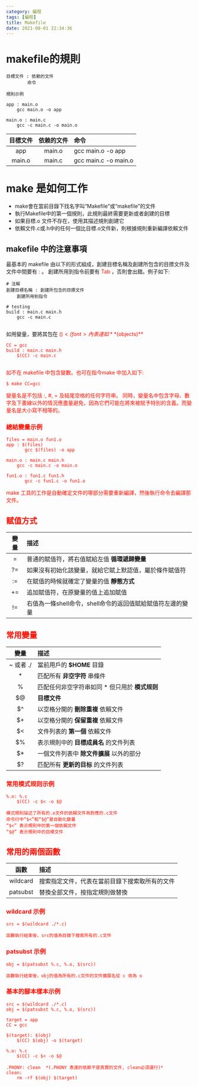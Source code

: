 ```yaml
---
category: 編程
tags: [編程]
title: Makefile
date: 2021-08-01 22:34:36
---
```


# makefile的規則

```
目標文件 : 依赖的文件
        命令

規則示例

app : main.o
	gcc main.o -o app

main.o : main.c
	gcc -c main.c -o main.o

```


|目標文件|依赖的文件| 命令 |
|:---:|:---:|:---|
|app | main.o |gcc main.o -o app|
|main.o|main.c |gcc main.c -o main.o|

# make 是如何工作

- make會在當前目錄下找名字叫“Makefile”或“makefile”的文件
- 執行Makefile中的第一個規則，此規則最終需要更新或者創建的目標
- 如果目標.o 文件不存在，使用其描述規則創建它
- 依賴文件.c或.h中的任何一個比目標.o文件新，則根據規則重新編譯依賴文件


## makefile 中的注意事項

最基本的 makefile 由以下的形式組成，創建目標名稱及創建所包含的目摽文件及文件中間要有 <font color="#FF1000"> : </font>。 創建所用到指令前要有 <font color="#FF1000">Tab</font> ，否則會出錯。例子如下:

```
# 注解
創建目標名稱 : 創建所包含的目摽文件
    創建所用到指令

# testing
build : main.c main.h
    gcc -c main.c
    
```

如用變量，要將其包在 <font color="#FF1000">$( )</font> 內表達如 **$(objects)**

```
CC = gcc
build : main.c main.h
    $(CC) -c main.c
    
```

如不在 makefile 中包含變數。也可在指今make 中加入如下:

```
$ make CC=gcc
```

變量名是不包括 :, #, = 及結尾空格的任何字符串。 同時，變量名中包含字母、數字及下畫線以外的情況應盡量避免，因為它們可能在將來被賦予特別的含義。而變量名是大小寫不相等的。

### 總結變量示例

```
files = main.o fun1.o
app : $(files)
	   gcc $(files) -o app
	
main.o : main.c main.h
   	gcc -c main.c -o main.o

fun1.o : fun1.c fun1.h
	   gcc -c fun1.c -o fun1.o
```
make 工具的工作是自動確定文件的哪部分需要重新編譯，然後執行命令去編譯那文件。

## 赋值方式

| 變量 | 描述 |
|:---: | :--- |
| =   | 普通的賦值符，將右值賦給左值 **循環遞歸變量**|
| ?=  | 如果沒有初始化該變量，就給它賦上默認值，屬於條件賦值符|
| :=  | 在賦值的時候就確定了變量的值 **靜態方式**|
| +=  | 追加賦值符，在原變量的值上追加賦值|
| !=  | 右值為一條shell命令，shell命令的返回值賦給賦值符左邊的變量|


## 常用變量

| 變量 | 描述 |
|:---: | :--- |
| ~  或者 ./ | 當前用戶的 **$HOME** 目錄|
| *  | 匹配所有 **非空字符** 串條件|
| %  | 匹配任何非空字符串如同 * 但只用於 **模式规则**|
| $@ | **目標文件**|
| $^ | 以空格分開的 **刪除重複** 依賴文件|
| $+ | 以空格分開的 **保留重複** 依賴文件|
| $< | 文件列表的 **第一個** 依賴文件|
| $% | 表示規則中的 **目標成員名** 的文件列表|
| $* | 一個文件列表中 **除文件擴展** 以外的部分|
| $? | 匹配所有 **更新的目标** 的文件列表|


### 常用模式规则示例

``` 
%.o: %.c
	$(CC) -c $< -o $@

模式規則描述了所有的.o文件的依賴文件為對應的.c文件
命令行中“$<”和“$@”是自動化變量
“$<” 表示規則中的第一個依賴文件
“$@” 表示規則中的目標文件
```

## 常用的兩個函數

| 函數| 描述 |
|:---: |:--- |
|wildcard|搜索指定文件，代表在當前目錄下搜索取所有的文件|
|patsubst|替換全部文件，按指定規則做替換|

### wildcard 示例

``` 
src = $(wildcard ./*.c)

函數執行結束後，src的值為目錄下搜索所有的.c文件
```

### patsubst 示例

``` 
obj = $(patsubst %.c, %.o, $(src))

函數執行結束後，obj的值為所有的.c文件的文件擴展名從 c 改為 o 
```


### 基本的腳本樣本示例

```
src = $(wildcard ./*.c)
obj = $(patsubst %.c, %.o, $(src))

target = app
CC = gcc

$(target): $(obj)
   	$(CC) $(obj) -o $(target)

%.o: %.c
   	$(CC) -c $< -o $@

.PHONY: clean  *(.PHONY 表達的依赖不是真實的文件, clean必須運行)*
clean:
   	rm -rf $(obj) $(target)

```